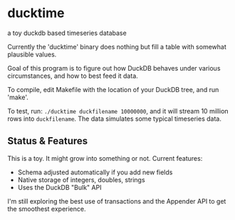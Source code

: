 # ducktime
a toy duckdb based timeseries database

Currently the 'ducktime' binary does nothing but fill a table with somewhat
plausible values.

Goal of this program is to figure out how DuckDB behaves under various
circumstances, and how to best feed it data. 

To compile, edit Makefile with the location of your DuckDB tree, and run
'make'.

To test, run: `./ducktime duckfilename 10000000`, and it will stream 10
million rows into `duckfilename`. The data simulates some typical timeseries
data.

Status & Features
-----------------
This is a toy. It might grow into something or not. Current features:

 * Schema adjusted automatically if you add new fields
 * Native storage of integers, doubles, strings
 * Uses the DuckDB "Bulk" API
 
I'm still exploring the best use of transactions and the Appender API to get the smoothest experience.
